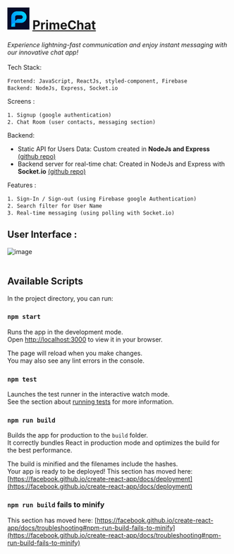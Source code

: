# <img src="public/assets/favicon.png" width="50" height="50" />  [PrimeChat](https://primechat-cm.netlify.app/)
_Experience lightning-fast communication  and enjoy instant messaging with our innovative chat app!_
</br>
</br>
Tech Stack:
```
Frontend: JavaScript, ReactJs, styled-component, Firebase
Backend: NodeJs, Express, Socket.io
```
Screens : 
```
1. Signup (google authentication)
2. Chat Room (user contacts, messaging section)
```
Backend:

- Static API for Users Data: Custom created in <b>NodeJs and Express</b> <a target="_blank" href='https://github.com/Chiragmodi01/quizapp-backend'>(github repo)</a>
- Backend server for real-time chat: Created in NodeJs and Express with <b>Socket.io</b> <a target="_blank" href='https://github.com/Chiragmodi01/primechat-server'>(github repo)</a>


Features : 
```
1. Sign-In / Sign-out (using Firebase google Authentication)
2. Search filter for User Name
3. Real-time messaging (using polling with Socket.io)
```

## User Interface :

<img width="750" alt="image" src="https://github.com/Chiragmodi01/prime-chat/assets/75688193/4a55ef9f-4a29-4c33-abe9-6171f8c84fa8">


</br>
</br>

## Available Scripts

In the project directory, you can run:

### `npm start`

Runs the app in the development mode.\
Open [http://localhost:3000](http://localhost:3000) to view it in your browser.

The page will reload when you make changes.\
You may also see any lint errors in the console.

### `npm test`

Launches the test runner in the interactive watch mode.\
See the section about [running tests](https://facebook.github.io/create-react-app/docs/running-tests) for more information.

### `npm run build`

Builds the app for production to the `build` folder.\
It correctly bundles React in production mode and optimizes the build for the best performance.

The build is minified and the filenames include the hashes.\
Your app is ready to be deployed!
This section has moved here: [https://facebook.github.io/create-react-app/docs/deployment](https://facebook.github.io/create-react-app/docs/deployment)

### `npm run build` fails to minify

This section has moved here: [https://facebook.github.io/create-react-app/docs/troubleshooting#npm-run-build-fails-to-minify](https://facebook.github.io/create-react-app/docs/troubleshooting#npm-run-build-fails-to-minify)
